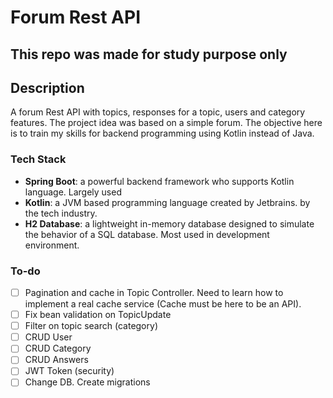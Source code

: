 # Forum Rest API
## This repo was made for study purpose only
## Description
A forum Rest API with topics, responses for a topic, users and category features.
The project idea was based on a simple forum. The objective here is to train my skills
for backend programming using Kotlin instead of Java.
### Tech Stack
 - **Spring Boot**: a powerful backend framework who supports Kotlin language. Largely used
 - **Kotlin**: a JVM based programming language created by Jetbrains.
by the tech industry.
 - **H2 Database**: a lightweight in-memory database designed to simulate the behavior of a SQL
database. Most used in development environment.
### To-do
 - [ ] Pagination and cache in Topic Controller. Need to learn how to implement 
a real cache service (Cache must be here to be an API).
 - [ ] Fix bean validation on TopicUpdate
 - [ ] Filter on topic search (category)
 - [ ] CRUD User
 - [ ] CRUD Category
 - [ ] CRUD Answers
 - [ ] JWT Token (security)
 - [ ] Change DB. Create migrations